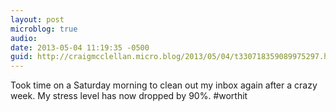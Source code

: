 ```yaml
---
layout: post
microblog: true
audio: 
date: 2013-05-04 11:19:35 -0500
guid: http://craigmcclellan.micro.blog/2013/05/04/t330718359089975297.html
---
```

Took time on a Saturday morning to clean out my inbox again after a crazy week. My stress level has now dropped by 90%. #worthit
